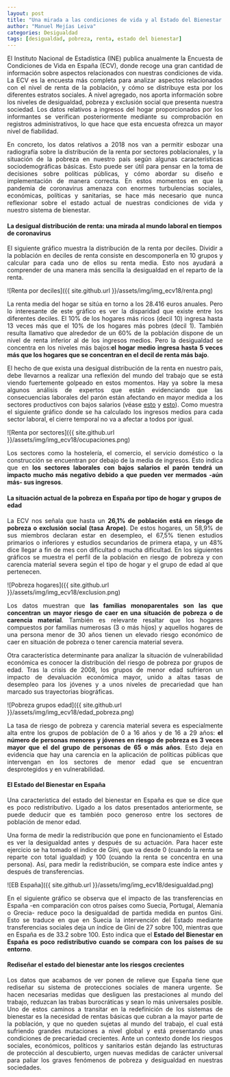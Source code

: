 ```yaml
---
layout: post
title: "Una mirada a las condiciones de vida y al Estado del Bienestar en España"
author: "Manuel Mejías Leiva"
categories: Desigualdad
tags: [desigualdad, pobreza, renta, estado del bienestar]
---
```







<p align="justify">El Instituto Nacional de Estadística (INE) publica anualmente la Encuesta de Condiciones de Vida en España (ECV), donde recoge una gran cantidad de información sobre aspectos relacionados con nuestras condiciones de vida. La ECV es la encuesta más completa para analizar aspectos relacionados con el nivel de renta de la población, y cómo se distribuye esta por los diferentes estratos sociales. A nivel agregado, nos aporta información sobre los niveles de desigualdad, pobreza y exclusión social que presenta nuestra sociedad. Los datos relativos a ingresos del hogar proporcionados por los informantes se verifican posteriormente mediante su comprobación en registros administrativos, lo que hace que esta encuesta ofrezca un mayor nivel de fiabilidad.</p>

<p align="justify">En concreto, los datos relativos a 2018 nos van a permitir esbozar una radiografía sobre la distribución de la renta por sectores poblacionales, y la situación de la pobreza en nuestro país según algunas características sociodemográficas básicas. Esto puede ser útil para pensar en la toma de decisiones sobre políticas públicas, y cómo abordar su diseño e implementación de manera correcta. En estos momentos en que la pandemia de coronavirus amenaza con enormes turbulencias sociales, económicas, políticas y sanitarias, se hace más necesario que nunca reflexionar sobre el estado actual de nuestras condiciones de vida y nuestro sistema de bienestar.</p>



#### La desigual distribución de renta: una mirada al mundo laboral en tiempos de coronavirus

<p align="justify">El siguiente gráfico muestra la distribución de la renta por deciles. Dividir a la población en deciles de renta consiste en descomponerla en 10 grupos y calcular para cada uno de ellos su renta media. Esto nos ayudará a comprender de una manera más sencilla la desigualdad en el reparto de la renta.</p>

![Renta por deciles]({{ site.github.url }}/assets/img/img_ecv18/renta.png)

<p align="justify">La renta media del hogar se sitúa en torno a los 28.416 euros anuales. Pero lo interesante de este gráfico es ver la disparidad que existe entre los diferentes deciles. El 10% de los hogares más ricos (decil 10) ingresa hasta 13 veces más que el 10% de los hogares más pobres (decil 1). También resulta llamativo que alrededor de un 60% de la población dispone de un nivel de renta inferior al de los ingresos medios. Pero la desigualdad se concentra en los niveles más bajos:<b>el hogar medio ingresa hasta 5 veces más que los hogares que se concentran en el decil de renta más bajo</b>.</p>

<p align="justify">El hecho de que exista una desigual distribución de la renta en nuestro país, debe llevarnos a realizar una reflexión del mundo del trabajo que se está viendo fuertemente golpeado en estos momentos. Hay ya sobre la mesa algunos análisis de expertos que están evidenciando que las consecuencias laborales del parón están afectando en mayor medida a los sectores productivos con bajos salarios (véase <a target="_blank" href="https://www.eldiario.es/piedrasdepapel/Covid-19-empleo-ocupaciones-riesgo_6_1013908643.html">esto</a> y <a target="_blank" href="https://twitter.com/gonlomo/status/1250859800881217538">esto</a>). Como muestra el siguiente gráfico donde se ha calculado los ingresos medios para cada sector laboral, el cierre temporal no va a afectar a todos por igual.</p>

![Renta por sectores]({{ site.github.url }}/assets/img/img_ecv18/ocupaciones.png)

<p align="justify">Los sectores como la hostelería, el comercio, el servicio doméstico o la construcción se encuentran por debajo de la media de ingresos. Esto indica que en <b>los sectores laborales con bajos salarios el parón tendrá un impacto mucho más negativo debido a que pueden ver mermados -aún más- sus ingresos</b>.</p>



#### La situación actual de la pobreza en España por tipo de hogar y grupos de edad

<p align="justify">La ECV nos señala que hasta un <b>26,1% de población está en riesgo de pobreza o exclusión social (tasa Arope)</b>. De estos hogares, un 58,9% de sus miembros declaran estar en desempleo, el 67,5% tienen estudios primarios o inferiores y estudios secundarios de primera etapa, y un 48% dice llegar a fin de mes con dificultad o mucha dificultad. En los siguientes gráficos se muestra el perfil de la población en riesgo de pobreza y con carencia material severa según el tipo de hogar y el grupo de edad al que pertenecen.</p>

![Pobreza hogares]({{ site.github.url }}/assets/img/img_ecv18/exclusion.png)

<p align="justify">Los datos muestran que <b>las familias monoparentales son las que concentran un mayor riesgo de caer en una situación de pobreza o de carencia material</b>. También es relevante resaltar que los hogares compuestos por familias numerosas (3 o más hijos) y aquellos hogares de una persona menor de 30 años tienen un elevado riesgo económico de caer en situación de pobreza o tener carencia material severa.</p> 

<p align="justify">Otra característica determinante para analizar la situación de vulnerabilidad económica es conocer la distribución del riesgo de pobreza por grupos de edad. Tras la crisis de 2008, los grupos de menor edad sufrieron un impacto de devaluación económica mayor, unido a altas tasas de desempleo para los jóvenes y a unos niveles de precariedad que han marcado sus trayectorias biográficas.</p>

![Pobreza grupos edad]({{ site.github.url }}/assets/img/img_ecv18/edad_pobreza.png)

<p align="justify">La tasa de riesgo de pobreza y carencia material severa es especialmente alta entre los grupos de población de 0 a 16 años y de 16 a 29 años: <b>el número de personas menores y jóvenes en riesgo de pobreza es 3 veces mayor que el del grupo de personas de 65 o más años</b>. Esto deja en evidencia que hay una carencia en la aplicación de políticas públicas que intervengan en los sectores de menor edad que se encuentran desprotegidos y en vulnerabilidad.</p> 


#### El Estado del Bienestar en España

<p align="justify">Una característica del estado del bienestar en España es que se dice que es poco redistributivo. Ligado a los datos presentados anteriormente, se puede deducir que es también poco generoso entre los sectores de población de menor edad.</p>

<p align="justify">Una forma de medir la redistribución que pone en funcionamiento el Estado es ver la desigualdad antes y después de su actuación. Para hacer este ejercicio se ha tomado el índice de Gini, que va desde 0 (cuando la renta se reparte con total igualdad) y 100 (cuando la renta se concentra en una persona). Así, para medir la redistribución, se compara este índice antes y después de transferencias.</p>

![EB España]({{ site.github.url }}/assets/img/img_ecv18/desigualdad.png)

<p align="justify">En el siguiente gráfico se observa que el impacto de las transferencias en España -en comparación con otros países como Suecia, Portugal, Alemania o Grecia- reduce poco la desigualdad de partida medida en puntos Gini. Esto se traduce en que en Suecia la intervención del Estado mediante transferencias sociales deja un índice de Gini de 27 sobre 100, mientras que en España es de 33.2 sobre 100. Esto indica que el <b>Estado del Bienestar en España es poco redistributivo cuando se compara con los países de su entorno</b>.</p>


#### Rediseñar el estado del bienestar ante los riesgos crecientes

<p align="justify">Los datos que acabamos de ver ponen de relieve que España tiene que rediseñar su sistema de protecciones sociales de manera urgente. Se hacen necesarias medidas que desliguen las prestaciones al mundo del trabajo, reduzcan las trabas burocráticas y sean lo más universales posible. Uno de estos caminos a transitar en la redefinición de los sistemas de bienestar es la necesidad de rentas básicas que cubran a la mayor parte de la población, y que no queden sujetas al mundo del trabajo, el cual está sufriendo grandes mutaciones a nivel global y está presentando unas condiciones de precariedad crecientes. Ante un contexto donde los riesgos sociales, económicos, políticos y sanitarios están dejando las estructuras de protección al descubierto, urgen nuevas medidas de carácter universal para paliar los graves fenómenos de pobreza y desigualdad en nuestras sociedades.</p>

